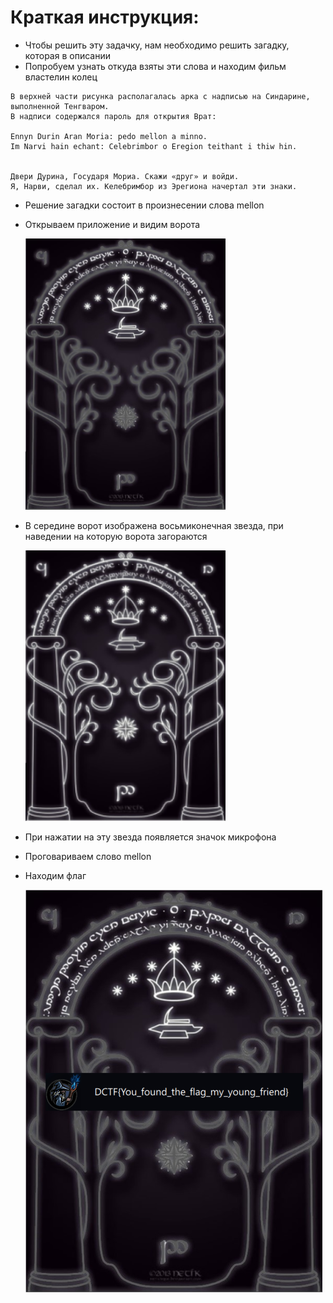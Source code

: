 # Краткая инструкция:
 
* Чтобы решить эту задачку, нам необходимо решить загадку, которая в описании
* Попробуем узнать откуда взяты эти слова и находим фильм властелин колец
```
В верхней части рисунка располагалась арка с надписью на Синдарине, выполненной Тенгваром. 
В надписи содержался пароль для открытия Врат:

Ennyn Durin Aran Moria: pedo mellon a minno.
Im Narvi hain echant: Celebrimbor o Eregion teithant i thiw hin.


Двери Дурина, Государя Мориа. Скажи «друг» и войди.
Я, Нарви, сделал их. Келебримбор из Эрегиона начертал эти знаки.
```
* Решение загадки состоит в произнесении слова mellon
* Открываем приложение и видим ворота

  ![Screenshot](image/1.png)
* В середине ворот изображена восьмиконечная звезда, при наведении на которую ворота загораются

  ![Screenshot](image/2.png)
* При нажатии на эту звезда появляется значок микрофона
* Проговариваем слово mellon
* Находим флаг

  ![Screenshot](image/3.png)
